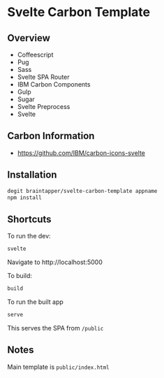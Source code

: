 # Svelte Carbon Template


## Overview

* Coffeescript
* Pug
* Sass
* Svelte SPA Router
* IBM Carbon Components
* Gulp
* Sugar
* Svelte Preprocess
* Svelte


## Carbon Information


* https://github.com/IBM/carbon-icons-svelte


## Installation

```bash
degit braintapper/svelte-carbon-template appname
npm install
```

## Shortcuts

To run the dev:

```bash
svelte
```

Navigate to http://localhost:5000

To build:

```bash
build
```

To run the built app

```bash
serve
```
This serves the SPA from `/public`

## Notes

Main template is `public/index.html`
